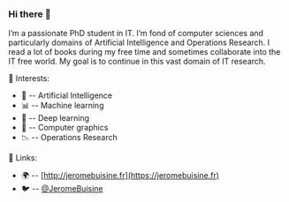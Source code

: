 ### Hi there 👋


I’m a passionate PhD student in IT. I’m fond of computer sciences and particularly domains of Artificial Intelligence and Operations Research. I read a lot of books during my free time and sometimes collaborate into the IT free world. My goal is to continue in this vast domain of IT research.

:notebook_with_decorative_cover: Interests:
- :robot: -- Artificial Intelligence
- :bar_chart: -- Machine learning
- :brain: -- Deep learning
- :art: -- Computer graphics
- :chart_with_downwards_trend: -- Operations Research

:link: Links:
-  :earth_africa: -- [http://jeromebuisine.fr](https://jeromebuisine.fr)
-  :bird: -- [ @JeromeBuisine](https://twitter.com/JeromeBuisine)
